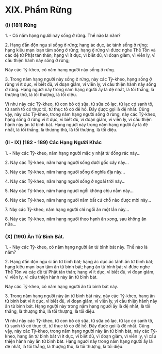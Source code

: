 # XIX. Phẩm Rừng

### (I) (181) Rừng

1\. - Có năm hạng người này sống ở rừng. Thế nào là năm?

2\. Hạng đần độn ngu si sống ở rừng; hạng ác dục, ác tánh sống ở rừng; hạng kiêu mạn loạn tâm sống ở
rừng; hạng ở rừng vì được nghe Thế Tôn và các đệ tử Phật tán thán; hạng vì ít dục, vì biết đủ, vì đoạn
giảm, vì viễn ly, vì cầu thiện hành này sống ở rừng;

Này các Tỷ-kheo, có năm hạng người này sống ở rừng.

3\. Trong năm hạng người này sống ở rừng, này các Tỷ-kheo, hạng sống ở rừng vì ít dục, vì biết đủ, vì
đoạn giảm, vì viễn ly, vì cầu thiện hành này sống ở rừng. Hạng người này trong năm hạng người ấy là
đệ nhất, là tối thắng, là thượng thủ, là tối thượng, là tối diệu.

Ví như này các Tỷ-kheo, từ con bò có sữa, từ sữa có lạc, từ lạc có sanh tô, từ sanh tô có thục tô, từ thục
tô có đề hồ. Ðây được gọi là đệ nhất. Cũng vậy, này các Tỷ-kheo, trong năm hạng người sống ở rừng,
này các Tỷ-kheo, hạng sống ở rừng vì ít dục, vì biết đủ, vì đoạn giảm, vì viễn ly, vì cầu thiện hành này
ăn từ bình bát. Hạng người này trong năm hạng người ấy là đệ nhất, là tối thắng, là thượng thủ, là tối
thượng, là tối diệu.

<!--pg-->
### (II - IX) (182 - 189) Các Hạng Người Khác

1\. - Này các Tỷ-kheo, năm hạng người mặc y nhặt từ đống rác này...

2\. Này các Tỷ-kheo, năm hạng người sống dưới gốc cây này...

3\. Này các Tỷ-kheo, năm hạng người sống ở nghĩa địa này...

4\. Này các Tỷ-kheo, năm hạng người sống ở ngoài trời này...

5\. Này các Tỷ-kheo, năm hạng người ngồi không chịu nằm này...

6\. Này các Tỷ-kheo, năm hạng người nằm bất cứ chỗ nào được mời này...

7\. Này các Tỷ-kheo, năm hạng người chỉ ngồi ăn một lần này...

8\. Này các Tỷ-kheo, năm hạng người theo hạnh ăn xong, sau không ăn nữa...

<!--pg-->
### (X) (190) Ăn Từ Bình Bát.

1\. - Này các Tỷ-kheo, có năm hạng người ăn từ bình bát này. Thế nào là năm?

2\. Hạng đần độn ngu si ăn từ bình bát; hạng ác dục ác tánh ăn từ bình bát; hạng kiêu mạn loạn tâm ăn từ
bình bát; hạng ăn từ bình bát vì được nghe Thế Tôn và các đệ tử Phật tán thán; hạng vì ít dục, vì biết đủ,
vì đoạn giảm, vì viễn ly, vì cầu thiện hành này ăn từ bình bát.

Này các Tỷ-kheo, có năm hạng người ăn từ bình bát này.

3\. Trong năm hạng người này ăn từ bình bát này, này các Tỷ-kheo, hạng ăn từ bình bát vì ít dục, vì biết
đủ, vì đoạn giảm, vì viễn ly, vì cầu thiện hành này ăn từ bình bát. Hạng người này trong năm hạng người
ấy là đệ nhất, là tối thắng, là thượng thủ, là tối thượng, là tối diệu.

Ví như này các Tỷ-kheo, từ con bò có sữa, từ sữa có lạc, từ lạc có sanh tô, từ sanh tô có thục tô, từ thục
tô có đề hồ. Ðây được gọi là đệ nhất. Cũng vậy, này các Tỷ-kheo, trong năm hạng người này ăn từ bình
bát, này các Tỷ-kheo, hạng ăn từ bình bát vì ít dục, vì biết đủ, vì đoạn giảm, vì viễn ly, vì cầu thiện hành
này ăn từ bình bát. Hạng người này trong năm hạng người ấy là đệ nhất, là tối thắng, là thượng thủ, là
tối thượng, là tối diệu.

